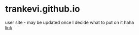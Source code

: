 # trankevi.github.io
user site - may be updated once I decide what to put on it haha  
[link](https://trankevi.github.io/)
